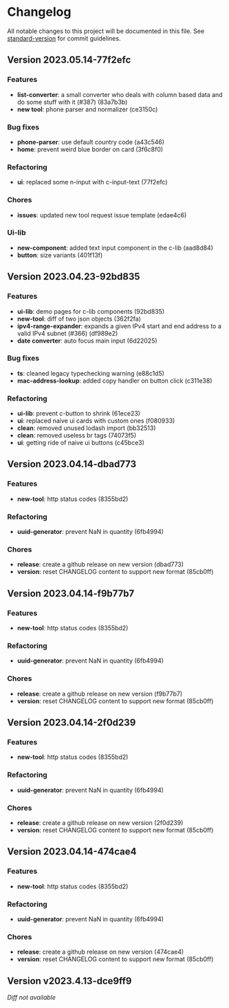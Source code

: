 # Changelog

All notable changes to this project will be documented in this file. See [standard-version](https://github.com/conventional-changelog/standard-version) for commit guidelines.

## Version 2023.05.14-77f2efc

### Features
- **list-converter**: a small converter who deals with column based data and do some stuff with it (#387) (83a7b3b)
- **new tool**: phone parser and normalizer (ce3150c)

### Bug fixes
- **phone-parser**: use default country code (a43c546)
- **home**: prevent weird blue border on card (3f6c8f0)

### Refactoring
- **ui**: replaced some n-input with c-input-text (77f2efc)

### Chores
- **issues**: updated new tool request issue template (edae4c6)

### Ui-lib
- **new-component**: added text input component in the c-lib (aad8d84)
- **button**: size variants (401f13f)

## Version 2023.04.23-92bd835

### Features
- **ui-lib**: demo pages for c-lib components (92bd835)
- **new-tool**: diff of two json objects (362f2fa)
- **ipv4-range-expander**: expands a given IPv4 start and end address to a valid IPv4 subnet (#366) (df989e2)
- **date converter**: auto focus main input (6d22025)

### Bug fixes
- **ts**: cleaned legacy typechecking warning (e88c1d5)
- **mac-address-lookup**: added copy handler on button click (c311e38)

### Refactoring
- **ui-lib**: prevent c-button to shrink (61ece23)
- **ui**: replaced naive ui cards with custom ones (f080933)
- **clean**: removed unused lodash import (bb32513)
- **clean**: removed useless br tags (74073f5)
- **ui**: getting ride of naive ui buttons (c45bce3)

## Version 2023.04.14-dbad773

### Features
- **new-tool**: http status codes (8355bd2)

### Refactoring
- **uuid-generator**: prevent NaN in quantity (6fb4994)

### Chores
- **release**: create a github release on new version (dbad773)
- **version**: reset CHANGELOG content to support new format (85cb0ff)

## Version 2023.04.14-f9b77b7

### Features
- **new-tool**: http status codes (8355bd2)

### Refactoring
- **uuid-generator**: prevent NaN in quantity (6fb4994)

### Chores
- **release**: create a github release on new version (f9b77b7)
- **version**: reset CHANGELOG content to support new format (85cb0ff)

## Version 2023.04.14-2f0d239

### Features
- **new-tool**: http status codes (8355bd2)

### Refactoring
- **uuid-generator**: prevent NaN in quantity (6fb4994)

### Chores
- **release**: create a github release on new version (2f0d239)
- **version**: reset CHANGELOG content to support new format (85cb0ff)

## Version 2023.04.14-474cae4

### Features
- **new-tool**: http status codes (8355bd2)

### Refactoring
- **uuid-generator**: prevent NaN in quantity (6fb4994)

### Chores
- **release**: create a github release on new version (474cae4)
- **version**: reset CHANGELOG content to support new format (85cb0ff)

## Version v2023.4.13-dce9ff9

_Diff not available_
